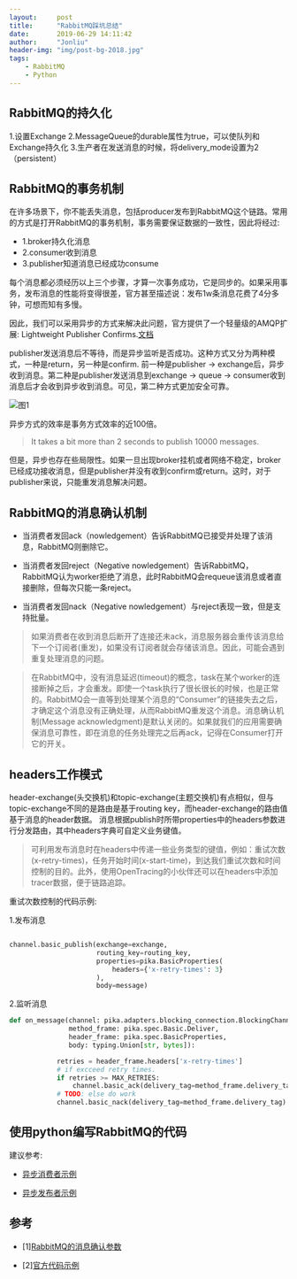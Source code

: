 ```yaml
---
layout:     post
title:      "RabbitMQ踩坑总结"
date:       2019-06-29 14:11:42
author:     "Jonliu"
header-img: "img/post-bg-2018.jpg"
tags:
    - RabbitMQ
    - Python
---
```


## RabbitMQ的持久化

1.设置Exchange
2.MessageQueue的durable属性为true，可以使队列和Exchange持久化
3.生产者在发送消息的时候，将delivery_mode设置为2（persistent）

## RabbitMQ的事务机制

在许多场景下，你不能丢失消息，包括producer发布到RabbitMQ这个链路。常用的方式是打开RabbitMQ的事务机制，事务需要保证数据的一致性，因此将经过:

- 1.broker持久化消息
- 2.consumer收到消息
- 3.publisher知道消息已经成功consume

每个消息都必须经历以上三个步骤，才算一次事务成功，它是同步的。如果采用事务，发布消息的性能将变得很差，官方甚至描述说：发布1w条消息花费了4分多钟，可想而知有多慢。

因此，我们可以采用异步的方式来解决此问题，官方提供了一个轻量级的AMQP扩展: Lightweight Publisher Confirms.[文档](https://www.rabbitmq.com/blog/2011/02/10/introducing-publisher-confirms/)

publisher发送消息后不等待，而是异步监听是否成功。这种方式又分为两种模式，一种是return，另一种是confirm. 前一种是publisher -> exchange后，异步收到消息。第二种是publisher发送消息到exchange -> queue -> consumer收到消息后才会收到异步收到消息。可见，第二种方式更加安全可靠。

![图1](http://ww3.sinaimg.cn/bmiddle/60c9620fjw1epmt7nicy0j20fp08kjs2.jpg)

异步方式的效率是事务方式效率的近100倍。

> It takes a bit more than 2 seconds to publish 10000 messages.

但是，异步也存在些局限性。如果一旦出现broker挂机或者网络不稳定，broker已经成功接收消息，但是publisher并没有收到confirm或return。这时，对于publisher来说，只能重发消息解决问题。

## RabbitMQ的消息确认机制

- 当消费者发回ack（nowledgement）告诉RabbitMQ已接受并处理了该消息，RabbitMQ则删除它。

- 当消费者发回reject（Negative nowledgement）告诉RabbitMQ，RabbitMQ认为worker拒绝了消息，此时RabbitMQ会requeue该消息或者直接删除，但每次只能一条reject。

- 当消费者发回nack（Negative nowledgement）与reject表现一致，但是支持批量。

> 如果消费者在收到消息后断开了连接还未ack，消息服务器会重传该消息给下一个订阅者(重发)，如果没有订阅者就会存储该消息。因此，可能会遇到重复处理消息的问题。

> 在RabbitMQ中，没有消息延迟(timeout)的概念，task在某个worker的连接断掉之后，才会重发。即使一个task执行了很长很长的时候，也是正常的。RabbitMQ会一直等到处理某个消息的“Consumer”的链接失去之后，才确定这个消息没有正确处理，从而RabbitMQ重发这个消息。消息确认机制(Message acknowledgment)是默认关闭的。如果就我们的应用需要确保消息可靠性，即在消息的任务处理完之后再ack，记得在Consumer打开它的开关。

## headers工作模式

header-exchange(头交换机)和topic-exchange(主题交换机)有点相似，但与topic-exchange不同的是路由是基于routing key，而header-exchange的路由值基于消息的header数据。
消息根据publish时所带properties中的headers参数进行分发路由，其中headers字典可自定义业务键值。

> 可利用发布消息时在headers中传递一些业务类型的键值，例如：重试次数(x-retry-times)，任务开始时间(x-start-time)，到达我们重试次数和时间控制的目的。此外，使用OpenTracing的小伙伴还可以在headers中添加tracer数据，便于链路追踪。

重试次数控制的代码示例:

1.发布消息

```python

channel.basic_publish(exchange=exchange,
                      routing_key=routing_key,
                      properties=pika.BasicProperties(
                          headers={'x-retry-times': 3}
                      ),
                      body=message)
```

2.监听消息

```python
def on_message(channel: pika.adapters.blocking_connection.BlockingChannel,
               method_frame: pika.spec.Basic.Deliver,
               header_frame: pika.spec.BasicProperties,
               body: typing.Union[str, bytes]):

            retries = header_frame.headers['x-retry-times']
            # if excceed retry times.
            if retries >= MAX_RETRIES:
                channel.basic_ack(delivery_tag=method_frame.delivery_tag)
            # TODO: else do work
            channel.basic_nack(delivery_tag=method_frame.delivery_tag)
```

## 使用python编写RabbitMQ的代码

建议参考:

- [异步消费者示例](https://github.com/pika/pika/blob/master/examples/asynchronous_consumer_example.py)

- [异步发布者示例](https://github.com/pika/pika/blob/master/examples/asynchronous_publisher_example.py)

## 参考

- [1][RabbitMQ的消息确认参数](https://www.rabbitmq.com/nack.html)

- [2][官方代码示例](https://github.com/pika/pika/blob/master/examples)
